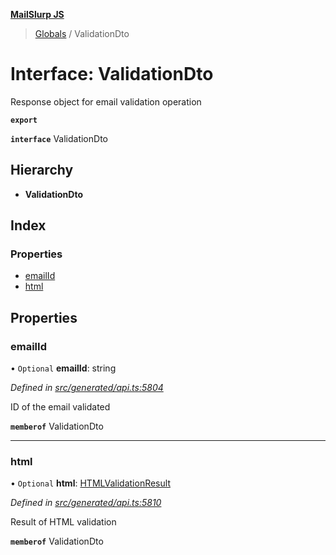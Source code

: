 **[MailSlurp JS](../README.md)**

> [Globals](../README.md) / ValidationDto

# Interface: ValidationDto

Response object for email validation operation

**`export`** 

**`interface`** ValidationDto

## Hierarchy

* **ValidationDto**

## Index

### Properties

* [emailId](validationdto.md#emailid)
* [html](validationdto.md#html)

## Properties

### emailId

• `Optional` **emailId**: string

*Defined in [src/generated/api.ts:5804](https://github.com/mailslurp/mailslurp-client/blob/37bf78e/src/generated/api.ts#L5804)*

ID of the email validated

**`memberof`** ValidationDto

___

### html

• `Optional` **html**: [HTMLValidationResult](htmlvalidationresult.md)

*Defined in [src/generated/api.ts:5810](https://github.com/mailslurp/mailslurp-client/blob/37bf78e/src/generated/api.ts#L5810)*

Result of HTML validation

**`memberof`** ValidationDto
